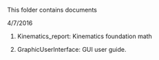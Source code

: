 This folder contains documents

4/7/2016

1. Kinematics_report: Kinematics foundation math

2. GraphicUserInterface: GUI user guide.